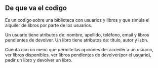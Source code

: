 ## De que va el codigo

Es un codigo sobre una biblioteca con usuarios y libros y que simula el alquiler de libros por parte de los usuarios.

Un usuario tiene atributos de: nombre, apellido, teléfono, email y libros pendientes de devolver.
Un libro tiene atributos de: título, autor y isbn.

Cuenta con un menú que permite las opciones de: acceder a un usuario, ver libros disponibles, ver libros pendientes de devolver(por el usuario), pedir un libro y devolver un libro.
